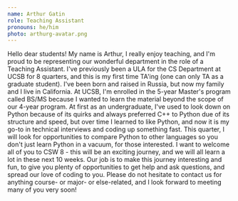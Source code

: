 ```yaml
---
name: Arthur Gatin
role: Teaching Assistant
pronouns: he/him
photo: arthurg-avatar.png
---
```


Hello dear students! My name is Arthur, I really enjoy teaching, and I'm proud to be representing our wonderful department in the role of a Teaching Assistant. I've previously been a ULA for the CS Department at UCSB for 8 quarters, and this is my first time TA'ing (one can only TA as a graduate student). I've been born and raised in Russia, but now my family and I live in California. At UCSB, I'm enrolled in the 5-year Master's program called BS/MS because I wanted to learn the material beyond the scope of our 4-year program. At first as an undergraduate, I've used to look down on Python because of its quirks and always preferred C++ to Python due of its structure and speed, but over time I learned to like Python, and now it is my go-to in technical interviews and coding up something fast. This quarter, I will look for opportunities to compare Python to other languages so you don't just learn Python in a vacuum, for those interested. I want to welcome all of you to CSW 8 - this will be an exciting journey, and we will all learn a lot in these next 10 weeks. Our job is to make this journey interesting and fun, to give you plenty of opportunities to get help and ask questions, and spread our love of coding to you. Please do not hesitate to contact us for anything course- or major- or else-related, and I look forward to meeting many of you very soon!
